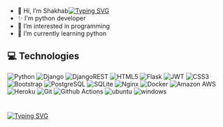- 👋 Hi, I’m Shakhab[![Typing SVG](https://readme-typing-svg.herokuapp.com?font=Fira+Code&pause=1000&color=F01034&center=true&vCenter=true&multiline=true&width=1000&lines=Simple+is+better+than+complex)](https://git.io/typing-svg)
- ✨ I'm python developer
- 👀 I’m interested in programming
- 🌱 I’m currently learning python
## :computer: Technologies
![Python](https://img.shields.io/badge/-Python-8fcfd1?style=flat&logo=Python)
![Django](https://img.shields.io/badge/Django-092E20?style=flat&logo=django&logoColor=white)
![DjangoREST](https://img.shields.io/badge/Django-REST-ff1709?style=flat&logo=django&logoColor=white&color=ff1709&labelColor=gray)
![HTML5](https://img.shields.io/badge/-HTML5-E34F26?style=flat&logo=html5&logoColor=white)
![Flask](https://img.shields.io/badge/flask-%23000.svg?style=for-the-badge&logo=flask&logoColor=white)
![JWT](https://img.shields.io/badge/JWT-black?style=for-the-badge&logo=JSON%20web%20tokens)
![CSS3](https://img.shields.io/badge/CSS3-%231572B6.svg?style=flat&logo=css3&logoColor=white)
![Bootstrap](https://img.shields.io/badge/-Bootstrap-563D7C?style=flat&logo=bootstrap)
![PostgreSQL](https://img.shields.io/badge/-PostgreSQL-blue?style=flat&logo=postgresql&logoColor=black)
![SQLite](https://img.shields.io/badge/sqlite-%2307405e.svg?style=for-the-badge&logo=sqlite&logoColor=white)
![Nginx](https://img.shields.io/badge/Nginx-%23009639.svg?style=flat&logo=nginx&logoColor=white)
![Docker](https://img.shields.io/badge/-Docker-336791?style=flat&logo=docker)
![Amazon AWS](https://img.shields.io/badge/Amazon%20AWS-232F3E?style=flat&logo=amazon-aws)
![Heroku](https://img.shields.io/badge/-Heroku-430098?style=flat&logo=heroku)
![Git](https://img.shields.io/badge/-Git-gray?style=flat&logo=git)
![Github Actions](https://img.shields.io/badge/-Github_Actions-2088FF?style=flat&logo=github-actions&logoColor=white)
![ubuntu](https://img.shields.io/badge/Ubuntu-E95420?style=for-the-badge&logo=ubuntu&logoColor=white)
![windows](https://img.shields.io/badge/Windows-0078D6?style=for-the-badge&logo=windows&logoColor=white)
#
[![Typing SVG](https://readme-typing-svg.herokuapp.com?font=Fira+Code&pause=1000&color=F01034&center=true&vCenter=true&multiline=true&width=1000&lines=Simple+is+better+than+complex)](https://git.io/typing-svg)
